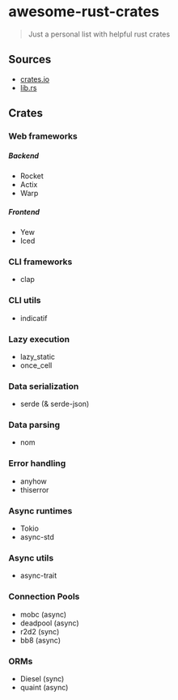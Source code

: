 # awesome-rust-crates

> Just a personal list with helpful rust crates

## Sources

+ [crates.io](https://crates.io/)
+ [lib.rs](https://lib.rs/)

## Crates 

### Web frameworks

##### Backend

+ Rocket
+ Actix
+ Warp

##### Frontend

+ Yew
+ Iced

### CLI frameworks

+ clap

### CLI utils

+ indicatif

### Lazy execution

+ lazy_static
+ once_cell

### Data serialization

+ serde (& serde-json)

### Data parsing

+ nom

### Error handling

+ anyhow
+ thiserror

### Async runtimes

+ Tokio
+ async-std

### Async utils

+ async-trait

### Connection Pools

+ mobc (async)
+ deadpool (async)
+ r2d2 (sync)
+ bb8 (async)

### ORMs

+ Diesel (sync)
+ quaint (async)


